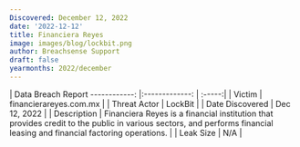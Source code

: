 ```yaml
---
Discovered: December 12, 2022
date: '2022-12-12'
title: Financiera Reyes
image: images/blog/lockbit.png
author: Breachsense Support
draft: false
yearmonths: 2022/december
---
```



| Data Breach Report
------------:     |:-------------:    | :-----:|
| Victim      | financierareyes.com.mx      | 
| Threat Actor      | LockBit      | 
| Date Discovered      | Dec 12, 2022      | 
| Description      | Financiera Reyes is a financial institution that provides credit to the public in various sectors, and performs financial leasing and financial factoring operations.       | 
| Leak Size      | N/A      | 

